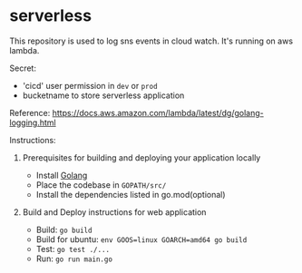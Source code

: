 # serverless
This repository is used to log sns events in cloud watch.
It's running on aws lambda.

Secret:
- 'cicd' user permission in `dev` or `prod`
- bucketname to store serverless application

Reference:
https://docs.aws.amazon.com/lambda/latest/dg/golang-logging.html

Instructions:
1. Prerequisites for building and deploying your application locally
    - Install [Golang](https://golang.org/dl/)
    - Place the codebase in `GOPATH/src/`
    - Install the dependencies listed in go.mod(optional)

2. Build and Deploy instructions for web application
    - Build: `go build`
    - Build for ubuntu: `env GOOS=linux GOARCH=amd64 go build`
    - Test: `go test ./...`
    - Run: `go run main.go`